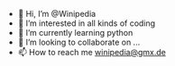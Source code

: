 - 👋 Hi, I’m @Winipedia
- 👀 I’m interested in all kinds of coding
- 🌱 I’m currently learning python
- 💞️ I’m looking to collaborate on ...
- 📫 How to reach me winipedia@gmx.de

<!---
Winipedia/Winipedia is a ✨ special ✨ repository because its `README.md` (this file) appears on your GitHub profile.
You can click the Preview link to take a look at your changes.
--->
